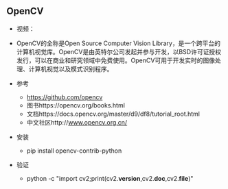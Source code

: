 ## OpenCV 
- 视频：
- OpenCV的全称是Open Source Computer Vision Library，是一个跨平台的计算机视觉库。OpenCV是由英特尔公司发起并参与开发，以BSD许可证授权发行，可以在商业和研究领域中免费使用。OpenCV可用于开发实时的图像处理、计算机视觉以及模式识别程序。
    
- 参考
    - https://github.com/opencv
    - 图书https://opencv.org/books.html
    - 文档https://docs.opencv.org/master/d9/df8/tutorial_root.html
    - 中文社区http://www.opencv.org.cn/
    
- 安装
    - pip install opencv-contrib-python
    
- 验证
    - python -c "import cv2;print(cv2.__version__,cv2.__doc__,cv2.__file__)"